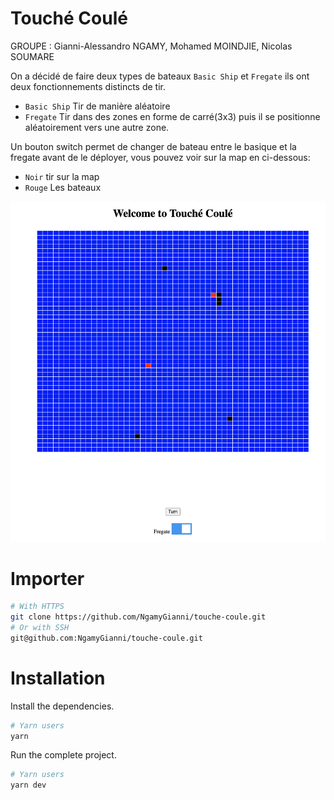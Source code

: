 # Touché Coulé
GROUPE : Gianni-Alessandro NGAMY, Mohamed MOINDJIE, Nicolas SOUMARE

On a décidé de faire deux types de bateaux `Basic Ship` et `Fregate` ils ont deux fonctionnements distincts de tir.

- `Basic Ship` Tir de manière aléatoire
- `Fregate` Tir dans des zones en forme de carré(3x3) puis il se positionne aléatoirement vers une autre zone.

Un bouton switch permet de changer de bateau entre le basique et la fregate avant de le déployer, vous pouvez voir sur la map en ci-dessous:

- `Noir` tir sur la map
- `Rouge` Les bateaux

![alt text](https://github.com/NgamyGianni/touche-coule/blob/main/crypto_map.png)

# Importer

```bash
# With HTTPS
git clone https://github.com/NgamyGianni/touche-coule.git
# Or with SSH
git@github.com:NgamyGianni/touche-coule.git
```


# Installation

Install the dependencies.

```bash
# Yarn users
yarn
```

Run the complete project.

```bash
# Yarn users
yarn dev
```
